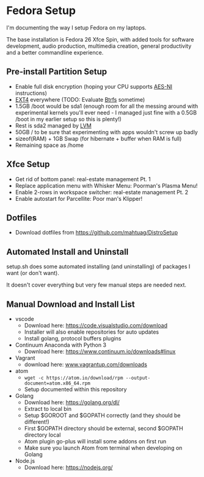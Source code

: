 # Fedora Setup

I'm documenting the way I setup Fedora on my laptops.

The base installation is Fedora 26 Xfce Spin, with added tools for software
development, audio production, multimedia creation, general productivity and
a better commandline experience.

## Pre-install Partition Setup

* Enable full disk encryption (hoping your CPU supports
  [AES-NI](https://en.wikipedia.org/wiki/AES_instruction_set) instructions)
* [EXT4](https://en.wikipedia.org/wiki/Ext4) everywhere (TODO: Evaluate
  [Btrfs](https://en.wikipedia.org/wiki/Btrfs) sometime)
* 1.5GB /boot would be sda1 (enough room for all the messing around with
  experimental kernels you'll ever need - I managed just fine with a 0.5GB /boot
  in my earlier setup so this is plenty!)
* Rest is sda2 managed by
  [LVM](https://en.wikipedia.org/wiki/Logical_Volume_Manager_(Linux))
* 50GB / to be sure that experimenting with apps wouldn't screw up badly
* sizeof(RAM) + 1GB Swap (for hibernate + buffer when RAM is full)
* Remaining space as /home

## Xfce Setup

* Get rid of bottom panel: real-estate management Pt. 1
* Replace application menu with Whisker Menu: Poorman's Plasma Menu!
* Enable 2-rows in workspace switcher: real-estate management Pt. 2
* Enable autostart for Parcellite: Poor man's Klipper!

## Dotfiles

* Download dotfiles from https://github.com/mahtuag/DistroSetup

## Automated Install and Uninstall

setup.sh does some automated installing (and uninstalling) of packages I want
(or don't want).

It doesn't cover everything but very few manual steps are needed next.

## Manual Download and Install List

* vscode
  * Download here: https://code.visualstudio.com/download
  * Installer will also enable repositories for auto updates
  * Install golang, protocol buffers plugins
* Continuum Anaconda with Python 3
  * Download here: https://www.continuum.io/downloads#linux
* Vagrant
  * download here: www.vagrantup.com/downloads
* atom
  * ```wget -c https://atom.io/download/rpm --output-document=atom.x86_64.rpm```
  * Setup documented within this repository
* Golang
  * Download here: https://golang.org/dl/
  * Extract to local bin
  * Setup $GOROOT and $GOPATH correctly (and they should be different!)
  * First $GOPATH directory should be external, second $GOPATH directory local
  * Atom plugin go-plus will install some addons on first run
  * Make sure you launch Atom from terminal when developing on Golang
* Node.js
  * Download here: https://nodejs.org/

